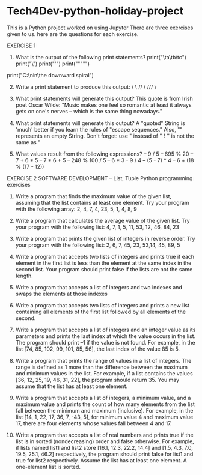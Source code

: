 # Tech4Dev-python-holiday-project

This is a Python project worked on using Jupyter There are three exercises given to us. here are the questions for each exercise.

EXERCISE 1

1. What is the output of the following print statements? print("\ta\tb\tc") print("\\") print("'")
print(""""")

print("C:\nin\the downward spiral")

2. Write a print statement to produce this output: / \ // \ /// \\

3. What print statements will generate this output? This quote is from Irish poet Oscar Wilde: "Music makes one feel so romantic
at least it always gets on one's nerves – which is the same thing nowadays."

4. What print statements will generate this output? A "quoted" String is 'much' better if you learn the rules of "escape sequences." Also, "" represents an empty String. Don't forget: use " instead of " ! '' is not the same as "

5. What values result from the following expressions? – 9 / 5 – 695 % 20 – 7 + 6 * 5 – 7 * 6 + 5 – 248 % 100 / 5 – 6 * 3 - 9 / 4 – (5 - 7) * 4 – 6 + (18 % (17 - 12))


EXERCISE 2 
SOFTWARE DEVELOPMENT – List, Tuple Python programming exercises

1. Write a program that finds the maximum value of the given list, assuming that the list contains at least one element. Try your program with the following array: 2, 4, 7, 4, 23, 5, 1, 4, 8, 9

2. Write a program that calculates the average value of the given list. Try your program with the following list: 4, 7, 1, 5, 11, 53, 12, 46, 84, 23

3. Write a program that prints the given list of integers in reverse order. Try your program with the following list: 2, 6, 7, 45, 23, 53,14, 45, 89, 5

4. Write a program that accepts two lists of integers and prints true if each element in the first list is less than the element at the same index in the second list. Your program should print false if the lists are not the same length.

5. Write a program that accepts a list of integers and two indexes and swaps the elements at those indexes

6. Write a program that accepts two lists of integers and prints a new list containing all elements of the first list followed by all elements of the second.

7. Write a program that accepts a list of integers and an integer value as its parameters and prints the last index at which the value occurs in the list. The program should print –1 if the value is not found. For example, in the list [74, 85, 102, 99, 101, 85, 56], the last index of the value 85 is 5.

8. Write a program that prints the range of values in a list of integers. The range is defined as 1 more than the difference between the maximum and minimum values in the list. For example, if a list contains the values [36, 12, 25, 19, 46, 31, 22], the program should return 35. You may assume that the list has at least one element.

9. Write a program that accepts a list of integers, a minimum value, and a maximum value and prints the count of how many elements from the list fall between the minimum and maximum (inclusive). For example, in the list [14, 1, 22, 17, 36, 7, -43, 5], for minimum value 4 and maximum value 17, there are four elements whose values fall between 4 and 17.

10. Write a program that accepts a list of real numbers and prints true if the list is in sorted (nondecreasing) order and false otherwise. For example, if lists named list1 and list2 store [16.1, 12.3, 22.2, 14.4] and [1.5, 4.3, 7.0, 19.5, 25.1, 46.2] respectively, the program should print false for list1 and true for list2 respectively. Assume the list has at least one element. A one-element list is sorted.
